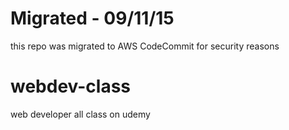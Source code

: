 # Migrated - 09/11/15
this repo was migrated to AWS CodeCommit for security reasons

# webdev-class
web developer all class on udemy
